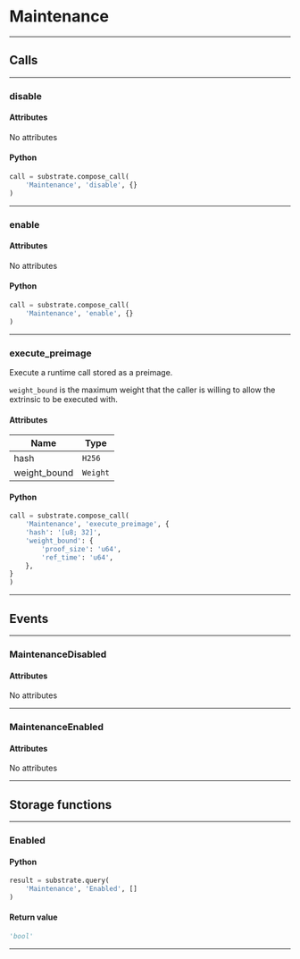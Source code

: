 
# Maintenance

---------
## Calls

---------
### disable
#### Attributes
No attributes

#### Python
```python
call = substrate.compose_call(
    'Maintenance', 'disable', {}
)
```

---------
### enable
#### Attributes
No attributes

#### Python
```python
call = substrate.compose_call(
    'Maintenance', 'enable', {}
)
```

---------
### execute_preimage
Execute a runtime call stored as a preimage.

`weight_bound` is the maximum weight that the caller is willing
to allow the extrinsic to be executed with.
#### Attributes
| Name | Type |
| -------- | -------- | 
| hash | `H256` | 
| weight_bound | `Weight` | 

#### Python
```python
call = substrate.compose_call(
    'Maintenance', 'execute_preimage', {
    'hash': '[u8; 32]',
    'weight_bound': {
        'proof_size': 'u64',
        'ref_time': 'u64',
    },
}
)
```

---------
## Events

---------
### MaintenanceDisabled
#### Attributes
No attributes

---------
### MaintenanceEnabled
#### Attributes
No attributes

---------
## Storage functions

---------
### Enabled

#### Python
```python
result = substrate.query(
    'Maintenance', 'Enabled', []
)
```

#### Return value
```python
'bool'
```
---------